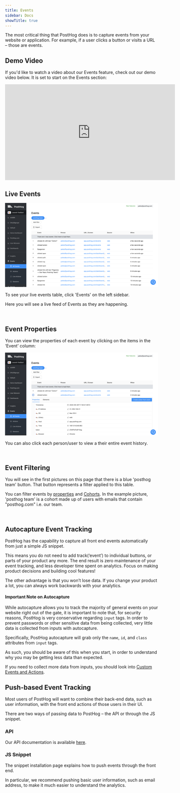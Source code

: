 ```yaml
---
title: Events
sidebar: Docs
showTitle: true
---
```


The most critical thing that PostHog does is to capture events from your website or application. For example, if a user clicks a button or visits a URL – those are events.

## Demo Video

If you'd like to watch a video about our Events feature, check out our demo video below. It is set to start on the Events section:

<iframe width="560" height="315" src="https://www.youtube.com/embed/aUILrrrlu50?start=13" frameborder="0" allow="accelerometer; autoplay; clipboard-write; encrypted-media; gyroscope; picture-in-picture" allowfullscreen></iframe>

## Live Events

![Events table](../../images/features/events/live-events.png)

To see your live events table, click 'Events' on the left sidebar.

Here you will see a live feed of Events as they are happening. 

<br />

## Event Properties

You can view the properties of each event by clicking on the items in the ‘Event’ column:

![Events table](../../images/features/events/event-properties.png)

You can also click each person/user to view a their entire event history.

<br />

## Event Filtering

You will see in the first pictures on this page that there is a blue 'posthog team' button. That button represents a filter applied to this table.

You can filter events by [properties](/docs/libraries/js#sending-user-information) and [Cohorts](/docs/features/cohorts). In the example picture, 'posthog team' is a cohort made up of users with emails that contain "posthog.com" i.e. our team.

<br />

## Autocapture Event Tracking

PostHog has the capability to capture all front end events automatically from just a simple JS snippet.

This means you do not need to add track(‘event’) to individual buttons, or parts of your product any more. The end result is zero maintenance of your event tracking, and less developer time spent on analytics. Focus on making product decisions and building cool features!

The other advantage is that you won’t lose data. If you change your product a lot, you can always work backwards with your analytics.

#### Important Note on Autocapture

While autocapture allows you to track the majority of general events on your website right out of the gate, it is important to note that, for security reasons, PostHog is very conservative regarding `input` tags. In order to prevent passwords or other sensitive data from being collected, very little data is collected from inputs with autocapture.

Specifically, PostHog autocapture will grab only the `name`, `id`, and `class` attributes from `input` tags. 

As such, you should be aware of this when you start, in order to understand why you may be getting less data than expected.

If you need to collect more data from inputs, you should look into [Custom Events and Actions](/docs/features/actions).
<br />

## Push-based Event Tracking

Most users of PostHog will want to combine their back-end data, such as user information, with the front end actions of those users in their UI.

There are two ways of passing data to PostHog – the API or through the JS snippet.
<br />

### API

Our API documentation is available [here](/docs/api/overview).
<br />

### JS Snippet

The snippet installation page explains how to push events through the front end.

In particular, we recommend pushing basic user information, such as email address, to make it much easier to understand the analytics.

